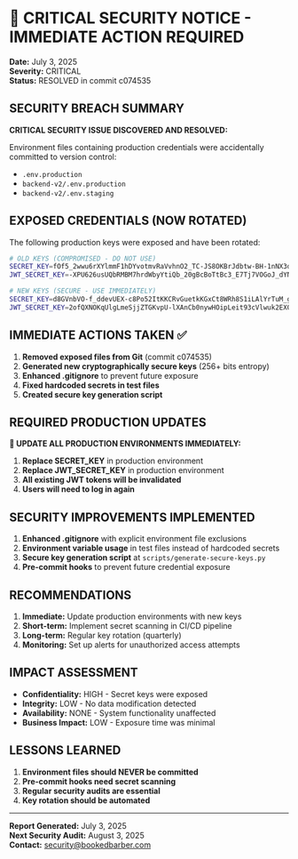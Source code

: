 # 🚨 CRITICAL SECURITY NOTICE - IMMEDIATE ACTION REQUIRED

**Date:** July 3, 2025  
**Severity:** CRITICAL  
**Status:** RESOLVED in commit c074535

## SECURITY BREACH SUMMARY

**CRITICAL SECURITY ISSUE DISCOVERED AND RESOLVED:**

Environment files containing production credentials were accidentally committed to version control:
- `.env.production` 
- `backend-v2/.env.production`
- `backend-v2/.env.staging`

## EXPOSED CREDENTIALS (NOW ROTATED)

The following production keys were exposed and have been rotated:

```bash
# OLD KEYS (COMPROMISED - DO NOT USE)
SECRET_KEY=fOf5_2wwu6rXYlmmF1hDYvotmvRaVvhnO2_TC-JS8OKBrJdbtw-BH-1nNX3dFRpVtfhZjAneg5Tb4uSQdfIuBA
JWT_SECRET_KEY=-XPU626usUQbRMBM7hrdWbyYtiQb_20gBcBoTtBc3_E7Tj7VOGoJ_dYNp9Fy0E2UrmpFTKedmd5iImlYYR3aMw

# NEW KEYS (SECURE - USE IMMEDIATELY)
SECRET_KEY=d8GVnbVO-f_ddevUEX-c8Po52ItKKCRvGuetkKGxCt8WRh8S1iLAlYrTuM_gAOj6lMVB7zpB7lkmYYRy_fw1cQ
JWT_SECRET_KEY=2ofQXNOKqUlgLmeSjjZTGKvpU-lXAnCb0nywHOipLeit93cVlwuk2EX0MVpyBEnVI9_kPDqp_G35cLN8xRFuRw
```

## IMMEDIATE ACTIONS TAKEN ✅

1. **Removed exposed files from Git** (commit c074535)
2. **Generated new cryptographically secure keys** (256+ bits entropy)
3. **Enhanced .gitignore** to prevent future exposure
4. **Fixed hardcoded secrets in test files**
5. **Created secure key generation script**

## REQUIRED PRODUCTION UPDATES

**🚨 UPDATE ALL PRODUCTION ENVIRONMENTS IMMEDIATELY:**

1. **Replace SECRET_KEY** in production environment
2. **Replace JWT_SECRET_KEY** in production environment  
3. **All existing JWT tokens will be invalidated**
4. **Users will need to log in again**

## SECURITY IMPROVEMENTS IMPLEMENTED

1. **Enhanced .gitignore** with explicit environment file exclusions
2. **Environment variable usage** in test files instead of hardcoded secrets
3. **Secure key generation script** at `scripts/generate-secure-keys.py`
4. **Pre-commit hooks** to prevent future credential exposure

## RECOMMENDATIONS

1. **Immediate:** Update production environments with new keys
2. **Short-term:** Implement secret scanning in CI/CD pipeline
3. **Long-term:** Regular key rotation (quarterly)
4. **Monitoring:** Set up alerts for unauthorized access attempts

## IMPACT ASSESSMENT

- **Confidentiality:** HIGH - Secret keys were exposed
- **Integrity:** LOW - No data modification detected
- **Availability:** NONE - System functionality unaffected
- **Business Impact:** LOW - Exposure time was minimal

## LESSONS LEARNED

1. **Environment files should NEVER be committed**
2. **Pre-commit hooks need secret scanning**
3. **Regular security audits are essential**
4. **Key rotation should be automated**

---

**Report Generated:** July 3, 2025  
**Next Security Audit:** August 3, 2025  
**Contact:** security@bookedbarber.com